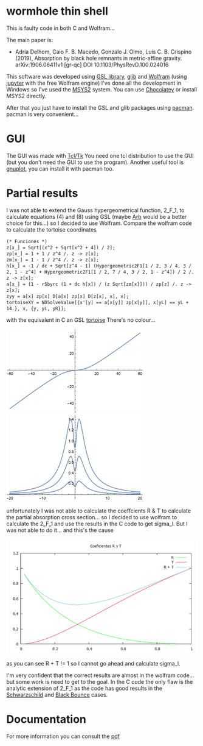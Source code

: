 # wormhole thin shell
This is faulty code in both C and Wolfram...

The main paper is:

- Adria Delhom, Caio F. B. Macedo, Gonzalo J. Olmo, Luís C. B.
Crispino (2019), Absorption by black hole remnants in metric-affine gravity.
arXiv:1906.06411v1 [gr-qc] DOI 10.1103/PhysRevD.100.024016

This software was developed using [GSL library](https://www.gnu.org/software/gsl/), [glib](https://docs.gtk.org/glib/) and [Wolfram](https://wolfram.com/) (using [jupyter](https://jupyter.org/) with the free Wolfram engine) I've done all the development in Windows so I've used the [MSYS2](https://www.msys2.org/) system. You can use [Chocolatey](https://chocolatey.org/) or install MSYS2 directly.

After that you just have to install the GSL and glib packages using [pacman](https://archlinux.org/pacman/pacman.8.html). pacman is very convenient...

# GUI
The GUI was made with [Tcl/Tk](https://www.tcl.tk/) You need one tcl distribution to use the GUI (but you don't need the GUI to use the program). Another useful tool is [gnuplot](http://www.gnuplot.info/), you can install it with pacman too.

# Partial results
I was not able to extend the Gauss hypergeometrical function, 2_F_1, to calculate equations (4) and (8) using GSL (maybe [Arb](https://arblib.org/) would be a better choice for this...) so I decided to use Wolfram.
Compare the wolfram code to calculate the tortoise coordinates
```
(* Funciones *)
z[x_] = Sqrt[(x^2 + Sqrt[x^2 + 4]) / 2];
zp[x_] = 1 + 1 / z^4 /. z -> z[x];
zm[x_] = 1 - 1 / z^4 /. z -> z[x];
h[x_] = -1 / dc + Sqrt[z^4 - 1] (Hypergeometric2F1[1 / 2, 3 / 4, 3 / 2, 1 - z^4] + Hypergeometric2F1[1 / 2, 7 / 4, 3 / 2, 1 - z^4]) / 2 /. z -> z[x];
a[x_] = (1 - rSbyrc (1 + dc h[x]) / (z Sqrt[zm[x]])) / zp[z] /. z -> z[x];
zyy = a[x] zp[x] D[a[x] zp[x] D[z[x], x], x];
tortoiseXY = NDSolveValue[{x'[y] == a[x[y]] zp[x[y]], x[yL] == yL + 14.}, x, {y, yL, yR}];
```
with the equivalent in C an GSL [tortoise](https://github.com/hykrion/black-bounce-double/blob/main/tortoise.c) There's no colour...

![tortoise](/img/tortoise.png)
![Veff](/img/veff.png)

unfortunately I was not able to calculate the coeffcients R & T to calculate the partial absorption cross section... so I decided to use wolfram to calculate the 2_F_1 and use the results in the C code to get sigma_l. But I was not able to do it... and this's the cause

![Black Bounce GUI](/img/coefficients.png)

as you can see R + T != 1 so I cannot go ahead and calculate sigma_l.

I'm very confident that the correct results are almost in the wolfram code... but some work is need to get to the goal.
In the C code the only flaw is the analytic extension of 2_F_1 as the code has good results in the [Schwarzschild](https://github.com/hykrion/schwarzschild-double) and [Black Bounce](https://github.com/hykrion/black-bounce-double) cases.

# Documentation
For  more information you can consult the [pdf](https://github.com/hykrion/tfm-docs/blob/main/plantilla-en.pdf)

